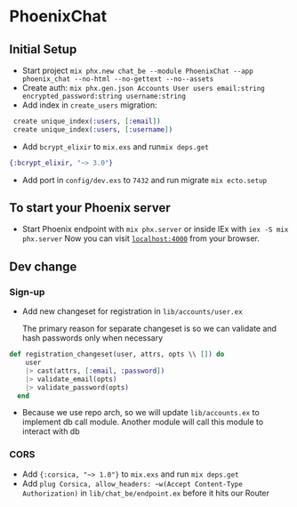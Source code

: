 # PhoenixChat

## Initial Setup
- Start project `mix phx.new chat_be --module PhoenixChat --app phoenix_chat --no-html --no-gettext --no--assets`
- Create auth: `mix phx.gen.json Accounts User users email:string encrypted_password:string username:string`
- Add index in `create_users` migration:

```elixir
 create unique_index(:users, [:email])
 create unique_index(:users, [:username])
```

- Add `bcrypt_elixir` to `mix.exs` and run`mix deps.get`

```elixir
{:bcrypt_elixir, "~> 3.0"}
```

- Add port in `config/dev.exs` to `7432` and run migrate `mix ecto.setup`

## To start your Phoenix server

- Start Phoenix endpoint with `mix phx.server` or inside IEx with `iex -S mix phx.server`
 Now you can visit [`localhost:4000`](http://localhost:4000) from your browser.

## Dev change
### Sign-up
- Add new changeset for registration in `lib/accounts/user.ex`

  The primary reason for separate changeset is so we can validate and hash passwords only when necessary
```elixir
def registration_changeset(user, attrs, opts \\ []) do
    user
    |> cast(attrs, [:email, :password])
    |> validate_email(opts)
    |> validate_password(opts)
  end
```

- Because we use repo arch, so we will update `lib/accounts.ex` to implement db call module. Another module will call this module to interact with db

### CORS
- Add `{:corsica, "~> 1.0"}` to `mix.exs` and run `mix deps.get`
- Add `plug Corsica, allow_headers: ~w(Accept Content-Type Authorization)` in `lib/chat_be/endpoint.ex` before it hits our Router
